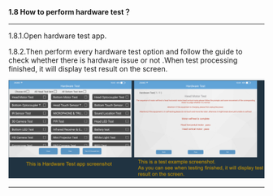 **1.8 How to perform hardware test？**

---

1.8.1.Open hardware test app.

1.8.2.Then perform every hardware test option and follow the guide to check whether there is hardware issue or not .When test processing finished, it will display test result on the screen.

![](/assets/hw-test.png)

---



